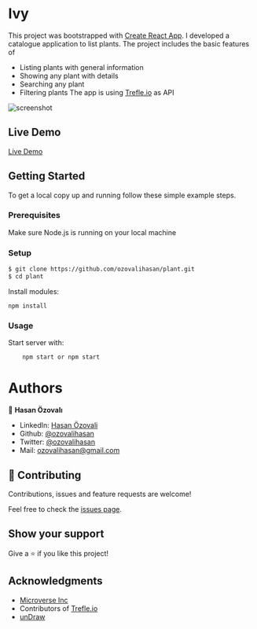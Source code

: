 # Ivy

This project was bootstrapped with [Create React App](https://github.com/facebook/create-react-app).
I developed a catalogue application to list plants. The project includes the basic features of
- Listing plants with general information
- Showing any plant with details
- Searching any plant
- Filtering plants
The app is using [Trefle.io](https://trefle.io/) as API

![screenshot](./public/Ivy.gif)

## Live Demo
[Live Demo](https://ivy.ozovalihasan.com/)

## Getting Started

To get a local copy up and running follow these simple example steps.

### Prerequisites

Make sure Node.js is running on your local machine

### Setup

~~~bash
$ git clone https://github.com/ozovalihasan/plant.git
$ cd plant
~~~

Install modules:

```
npm install
```

### Usage

Start server with:

```
    npm start or npm start
```

# Authors

👤 **Hasan Özovalı**

- LinkedIn: [Hasan Özovali](https://www.linkedin.com/in/hasan-ozovali/)
- Github: [@ozovalihasan](https://github.com/ozovalihasan)
- Twitter: [@ozovalihasan](https://twitter.com/ozovalihasan)
- Mail: [ozovalihasan@gmail.com](ozovalihasan@gmail.com)

## 🤝 Contributing

Contributions, issues and feature requests are welcome!

Feel free to check the [issues page](issues/).

## Show your support

Give a ⭐️ if you like this project!

## Acknowledgments
- [Microverse Inc](https://www.microverse.org/)
- Contributors of [Trefle.io](https://trefle.io/)
- [unDraw](https://undraw.co/)